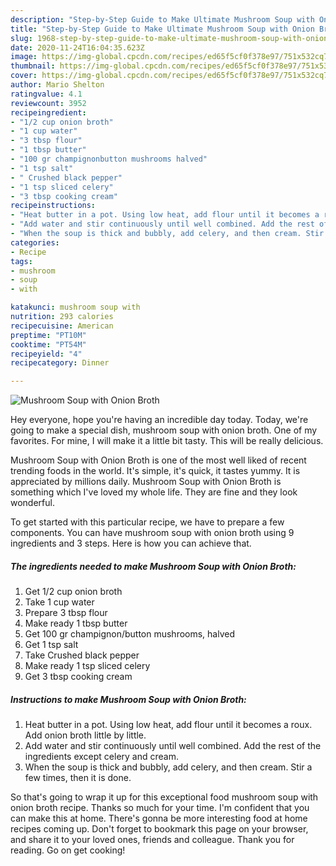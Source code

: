 ```yaml
---
description: "Step-by-Step Guide to Make Ultimate Mushroom Soup with Onion Broth"
title: "Step-by-Step Guide to Make Ultimate Mushroom Soup with Onion Broth"
slug: 1968-step-by-step-guide-to-make-ultimate-mushroom-soup-with-onion-broth
date: 2020-11-24T16:04:35.623Z
image: https://img-global.cpcdn.com/recipes/ed65f5cf0f378e97/751x532cq70/mushroom-soup-with-onion-broth-recipe-main-photo.jpg
thumbnail: https://img-global.cpcdn.com/recipes/ed65f5cf0f378e97/751x532cq70/mushroom-soup-with-onion-broth-recipe-main-photo.jpg
cover: https://img-global.cpcdn.com/recipes/ed65f5cf0f378e97/751x532cq70/mushroom-soup-with-onion-broth-recipe-main-photo.jpg
author: Mario Shelton
ratingvalue: 4.1
reviewcount: 3952
recipeingredient:
- "1/2 cup onion broth"
- "1 cup water"
- "3 tbsp flour"
- "1 tbsp butter"
- "100 gr champignonbutton mushrooms halved"
- "1 tsp salt"
- " Crushed black pepper"
- "1 tsp sliced celery"
- "3 tbsp cooking cream"
recipeinstructions:
- "Heat butter in a pot. Using low heat, add flour until it becomes a roux. Add onion broth little by little."
- "Add water and stir continuously until well combined. Add the rest of the ingredients except celery and cream."
- "When the soup is thick and bubbly, add celery, and then cream. Stir a few times, then it is done."
categories:
- Recipe
tags:
- mushroom
- soup
- with

katakunci: mushroom soup with 
nutrition: 293 calories
recipecuisine: American
preptime: "PT10M"
cooktime: "PT54M"
recipeyield: "4"
recipecategory: Dinner

---
```



![Mushroom Soup with Onion Broth](https://img-global.cpcdn.com/recipes/ed65f5cf0f378e97/751x532cq70/mushroom-soup-with-onion-broth-recipe-main-photo.jpg)

Hey everyone, hope you're having an incredible day today. Today, we're going to make a special dish, mushroom soup with onion broth. One of my favorites. For mine, I will make it a little bit tasty. This will be really delicious.



Mushroom Soup with Onion Broth is one of the most well liked of recent trending foods in the world. It's simple, it's quick, it tastes yummy. It is appreciated by millions daily. Mushroom Soup with Onion Broth is something which I've loved my whole life. They are fine and they look wonderful.


To get started with this particular recipe, we have to prepare a few components. You can have mushroom soup with onion broth using 9 ingredients and 3 steps. Here is how you can achieve that.

<!--inarticleads1-->

##### The ingredients needed to make Mushroom Soup with Onion Broth:

1. Get 1/2 cup onion broth
1. Take 1 cup water
1. Prepare 3 tbsp flour
1. Make ready 1 tbsp butter
1. Get 100 gr champignon/button mushrooms, halved
1. Get 1 tsp salt
1. Take  Crushed black pepper
1. Make ready 1 tsp sliced celery
1. Get 3 tbsp cooking cream




<!--inarticleads2-->

##### Instructions to make Mushroom Soup with Onion Broth:

1. Heat butter in a pot. Using low heat, add flour until it becomes a roux. Add onion broth little by little.
1. Add water and stir continuously until well combined. Add the rest of the ingredients except celery and cream.
1. When the soup is thick and bubbly, add celery, and then cream. Stir a few times, then it is done.




So that's going to wrap it up for this exceptional food mushroom soup with onion broth recipe. Thanks so much for your time. I'm confident that you can make this at home. There's gonna be more interesting food at home recipes coming up. Don't forget to bookmark this page on your browser, and share it to your loved ones, friends and colleague. Thank you for reading. Go on get cooking!
